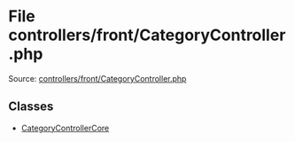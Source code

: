 File controllers/front/CategoryController.php
=========

Source: [controllers/front/CategoryController.php](https://github.com/PrestaShop/PrestaShop/blob/1.5.5.0/controllers/front/CategoryController.php)


Classes
-------

* [CategoryControllerCore](class.CategoryControllerCore.md)

